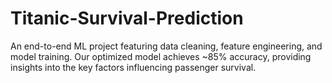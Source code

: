 # Titanic-Survival-Prediction
An end-to-end ML project featuring data cleaning, feature engineering, and model training. Our optimized model achieves ~85% accuracy, providing insights into the key factors influencing passenger survival.
